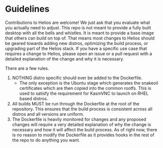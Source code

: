
# Guidelines

Contributions to Helios are welcome! We just ask that you evaluate what you actually need to adjust. This repo is not
meant to provide a fully built desktop with all the bells and whistles. It is meant to provide a base image
that others can build on top of. That means most changes to Helios should be geared towards adding new distros,
optimizing the build process, or upgrading part of the Helios stack. If you have a specific use case that requires
a change to Helios, please open an issue or a pull request with a detailed explanation of the change and why it is
necessary. 

There are a few rules.

1. NOTHING distro specific should ever be added to the Dockerfile.
    - The only exception is the Ubuntu stage which generates the snakeoil certificates which are then copied into the common rootfs. This is used to satisfy the requirement for KasmVNC to launch on RHEL based distros.
2. All builds MUST be run through the Dockerfile at the root of the repository. This ensures that the build process is consistent across all distros and all versions are uniform.
3. The Dockerfile is heavily monitored for changes and any proposed changes will require a very detailed explanation of why the change is necessary and how it will affect the build process. As of right now, there is no reason to modify the Dockerfile as it provides hooks in the rest of the repo to do anything you want.
